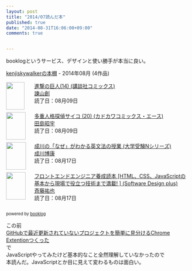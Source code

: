 ```yaml
---
layout: post
title: "2014/07読んだ本"
published: true
date: "2014-08-31T16:06:00+09:00"
comments: true


---
```


booklogというサービス、デザインと使い勝手が本当に良い。  
  
<div style="margin-bottom:15px;"><a href="http://booklog.jp/users/kenjiskywalker" target="_blank">kenjiskywalkerの本棚</a> - 2014年08月 (4作品)</div><div style="margin-bottom:5px;"><div style="width:75px;height:75px;float:left;margin-right:2px;"><a href="http://booklog.jp/item/1/4063951413" target="_blank"><img src="http://ecx.images-amazon.com/images/I/51q59350wWL._SL75_.jpg" width="50" height="75" alt="" /></a></div><div><a href="http://booklog.jp/item/1/4063951413" target="_blank">進撃の巨人(14) (講談社コミックス)</a><br /><a href="http://booklog.jp/author/%E8%AB%AB%E5%B1%B1%E5%89%B5" target="_blank">諫山創</a><br />読了日：08月09日<br /></div><br style="clear:both;" /></div><div style="margin-bottom:5px;"><div style="width:75px;height:75px;float:left;margin-right:2px;"><a href="http://booklog.jp/item/1/4041013992" target="_blank"><img src="http://ecx.images-amazon.com/images/I/51qjvPhcfgL._SL75_.jpg" width="53" height="75" alt="" /></a></div><div><a href="http://booklog.jp/item/1/4041013992" target="_blank">多重人格探偵サイコ (20) (カドカワコミックス・エース)</a><br /><a href="http://booklog.jp/author/%E7%94%B0%E5%B3%B6%E6%98%AD%E5%AE%87" target="_blank">田島昭宇</a><br />読了日：08月09日<br /></div><br style="clear:both;" /></div><div style="margin-bottom:5px;"><div style="width:75px;height:75px;float:left;margin-right:2px;"><a href="http://booklog.jp/item/1/4053031737" target="_blank"><img src="http://ecx.images-amazon.com/images/I/41OmvQ2%2BeZL._SL75_.jpg" width="54" height="75" alt="" /></a></div><div><a href="http://booklog.jp/item/1/4053031737" target="_blank">成川の「なぜ」がわかる英文法の授業 (大学受験Nシリーズ)</a><br /><a href="http://booklog.jp/author/%E6%88%90%E5%B7%9D%E5%8D%9A%E5%BA%B7" target="_blank">成川博康</a><br />読了日：08月17日<br /></div><br style="clear:both;" /></div><div style="margin-bottom:5px;"><div style="width:75px;height:75px;float:left;margin-right:2px;"><a href="http://booklog.jp/item/1/4774165786" target="_blank"><img src="http://ecx.images-amazon.com/images/I/51XYWUokftL._SL75_.jpg" width="53" height="75" alt="" /></a></div><div><a href="http://booklog.jp/item/1/4774165786" target="_blank">フロントエンドエンジニア養成読本 [HTML、CSS、JavaScriptの基本から現場で役立つ技術まで満載! ] (Software Design plus)</a><br /><a href="http://booklog.jp/author/%E6%96%89%E8%97%A4%E7%A5%90%E4%B9%9F" target="_blank">斉藤祐也</a><br />読了日：08月17日<br /></div><br style="clear:both;" /></div><div style="margin:10px 0;font-size:80%;">powered by <a href="http://booklog.jp" target="_blank">booklog</a></div>  
  
この前  
[GitHubで最近更新されていないプロジェクトを簡単に見分けるChrome Extentionつくった](http://blog.kenjiskywalker.org/blog/2014/06/09/github-add-color-to-recently-not-update-file/)  
で  
JavaScriptやってみたけど基本的なこと全然理解していなかったので  
本読んだ。JavaScriptとか目に見えて変わるものは面白い。
